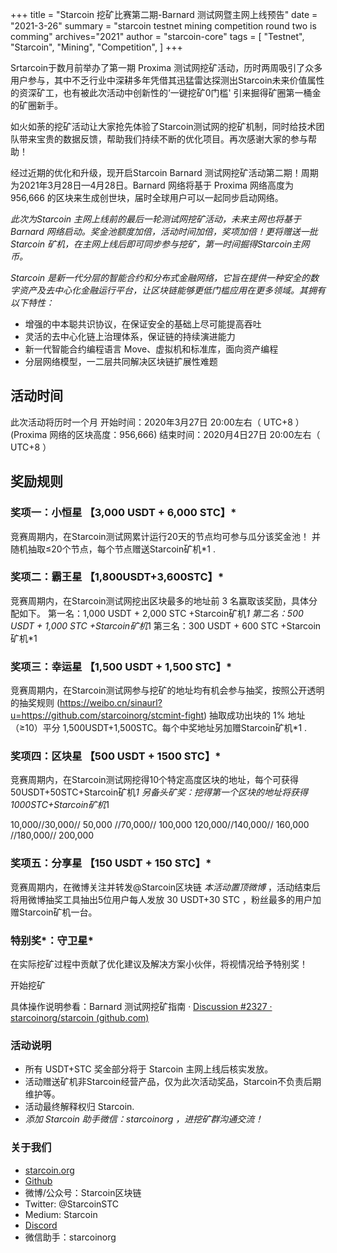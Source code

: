 +++
title = "Starcoin 挖矿比赛第二期-Barnard 测试网暨主网上线预告"
date = "2021-3-26"
summary = "starcoin testnet mining competition round two is comming"
archives="2021"
author = "starcoin-core"
tags = [
    "Testnet",
    "Starcoin",
	"Mining",
	"Competition",
]
+++

Srtarcoin于数月前举办了第一期 Proxima 测试网挖矿活动，历时两周吸引了众多用户参与，其中不乏行业中深耕多年凭借其迅猛雷达探测出Starcoin未来价值属性的资深矿工，也有被此次活动中创新性的‘一键挖矿0门槛' 引来掘得矿圈第一桶金的矿圈新手。 

如火如荼的挖矿活动让大家抢先体验了Starcoin测试网的挖矿机制，同时给技术团队带来宝贵的数据反馈，帮助我们持续不断的优化项目。再次感谢大家的参与帮助！

经过近期的优化和升级，现开启Starcoin Barnard 测试网挖矿活动第二期！周期为2021年3月28日—4月28日。Barnard 网络将基于 Proxima 网络高度为 956,666 的区块来生成创世块，届时全球用户可以一起同步启动网络。

*此次为Starcoin 主网上线前的最后一轮测试网挖矿活动，未来主网也将基于 Barnard 网络启动。奖金池额度加倍，活动时间加倍，奖项加倍！更将赠送一批Starcoin 矿机，在主网上线后即可同步参与挖矿，第一时间掘得Starcoin主网币。*



*Starcoin 是新一代分层的智能合约和分布式金融网络，它旨在提供一种安全的数字资产及去中心化金融运行平台，让区块链能够更低门槛应用在更多领域。其拥有以下特性：*

* 增强的中本聪共识协议，在保证安全的基础上尽可能提高吞吐
* 灵活的去中心化链上治理体系，保证链的持续演进能力
* 新一代智能合约编程语言 Move、虚拟机和标准库，面向资产编程
* 分层网络模型，一二层共同解决区块链扩展性难题




## 活动时间

此次活动将历时一个月
开始时间：2020年3月27日 20:00左右（ UTC+8 ）    (Proxima 网络的区块高度：956,666)
结束时间：2020月4日27日 20:00左右（ UTC+8 ） 



## 奖励规则

### 奖项一：小恒星 【3,000 USDT + 6,000 STC】*

竞赛周期内，在Starcoin测试网累计运行20天的节点均可参与瓜分该奖金池！ 并随机抽取≤20个节点，每个节点赠送Starcoin矿机*1 .


### 奖项二：霸王星 【1,800USDT+3,600STC】*

竞赛周期内，在Starcoin测试网挖出区块最多的地址前 3 名赢取该奖励，具体分配如下。 
第一名：1,000 USDT + 2,000 STC +Starcoin矿机*1
第二名：500 USDT + 1,000 STC +Starcoin矿机*1
第三名：300 USDT + 600 STC +Starcoin矿机*1 


### 奖项三：幸运星 【1,500 USDT + 1,500 STC】*

竞赛周期内，在Starcoin测试网参与挖矿的地址均有机会参与抽奖，按照公开透明的抽奖规则 (https://weibo.cn/sinaurl?u=https://github.com/starcoinorg/stcmint-fight) 抽取成功出块的 1% 地址（≥10）平分 1,500USDT+1,500STC。每个中奖地址另加赠Starcoin矿机*1 .


### 奖项四：区块星 【500 USDT + 1500 STC】*

竞赛周期内，在Starcoin测试网挖得10个特定高度区块的地址，每个可获得50USDT+50STC+Starcoin矿机*1 
另备头矿奖：挖得第一个区块的地址将获得1000STC+Starcoin矿机*1 

10,000//30,000// 50,000 //70,000// 100,000 
120,000//140,000// 160,000 //180,000// 200,000



### 奖项五：分享星 【150 USDT + 150 STC】*

竞赛周期内，在微博关注并转发@Starcoin区块链 *本活动置顶微博* ，活动结束后将用微博抽奖工具抽出5位用户每人发放 30 USDT+30 STC ，粉丝最多的用户加赠Starcoin矿机一台。 


### 特别奖*：守卫星*

在实际挖矿过程中贡献了优化建议及解决方案小伙伴，将视情况给予特别奖！ 


开始挖矿

具体操作说明参看：Barnard 测试网挖矿指南 · [Discussion #2327 · starcoinorg/starcoin (github.com)](https://github.com/starcoinorg/starcoin/discussions/2327)

### 活动说明

* 所有 USDT+STC 奖金部分将于 Starcoin 主网上线后核实发放。
* 活动赠送矿机非Starcoin经营产品，仅为此次活动奖品，Starcoin不负责后期维护等。
* 活动最终解释权归 Starcoin.
* *添加 Starcoin 助手微信：starcoinorg ，进挖矿群沟通交流！*




### 关于我们

* [starcoin.org](https://weibo.cn/sinaurl?u=http%3A%2F%2Fstarcoin.org%2F)
* [Github](https://weibo.cn/sinaurl?u=https%3A%2F%2Fgithub.com%2Fstarcoinorg%2Fstarcoin)
* 微博/公众号：Starcoin区块链
* Twitter: @StarcoinSTC
* Medium: Starcoin
* [Discord](https://discord.gg/UkfNMCpU)
* 微信助手：starcoinorg

